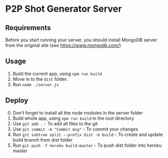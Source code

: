 # P2P Shot Generator Server

## Requirements

Before you start running your server, you should install MongoDB server from the original site (see https://www.mongodb.com/)

## Usage

1. Build the current app, using `npm run build`
2. Move in to the `dist` folder.
3. Run `node ./server.js`

## Deploy

0. Don't forget to install all the node modules in the server folder
1. Build whole app, using `npm run build` in the root directory
2. Use `git add .` - To add all files to the git
3. Use `git commit -m "Commit msg"` - To commit your changes
4. Run `git subtree split --prefix dist -b build` - To create and update build branch from dist folder
5. Run `git push -f heroku build:master` - To push dist folder into heroku master

